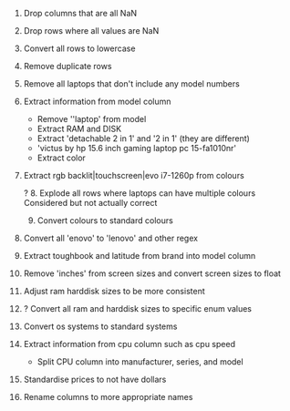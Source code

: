 1. Drop columns that are all NaN
2. Drop rows where all values are NaN
3. Convert all rows to lowercase
4. Remove duplicate rows
5. Remove all laptops that don't include any model numbers

6. Extract information from model column
    - Remove ''laptop' from model
    - Extract RAM and DISK
    - Extract 'detachable 2 in 1' and '2 in 1' (they are different)
    - 'victus by hp 15.6 inch gaming laptop pc 15-fa1010nr'
    - Extract color

7. Extract rgb backlit|touchscreen|evo i7-1260p from colours

    ? 8. Explode all rows where laptops can have multiple colours
    Considered but not actually correct
    
    9. Convert colours to standard colours

10. Convert all 'enovo' to 'lenovo' and other regex
11. Extract toughbook and latitude from brand into model column

12. Remove 'inches' from screen sizes and convert screen sizes to float

13. Adjust ram harddisk sizes to be more consistent
14. ? Convert all ram and harddisk sizes to specific enum values

15. Convert os systems to standard systems

16. Extract information from cpu column such as cpu speed
    - Split CPU column into manufacturer, series, and model




19. Standardise prices to not have dollars
20. Rename columns to more appropriate names
